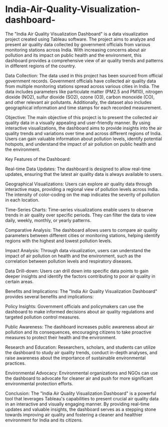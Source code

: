 # India-Air-Quality-Visualization-dashboard-
The "India Air Quality Visualization Dashboard" is a data visualization project created using Tableau software. The project aims to analyze and present air quality data collected by government officials from various monitoring stations across India. With increasing concerns about air pollution and its impact on public health and the environment, this dashboard provides a comprehensive view of air quality trends and patterns in different regions of the country.

Data Collection:
The data used in this project has been sourced from official government records. Government officials have collected air quality data from multiple monitoring stations spread across various cities in India. The data includes parameters like particulate matter (PM2.5 and PM10), nitrogen dioxide (NO2), sulfur dioxide (SO2), ozone (O3), carbon monoxide (CO), and other relevant air pollutants. Additionally, the dataset also includes geographical information and time stamps for each recorded measurement.

Objective:
The main objective of this project is to present the collected air quality data in a visually appealing and user-friendly manner. By using interactive visualizations, the dashboard aims to provide insights into the air quality trends and variations over time and across different regions of India. Users can gain valuable information about pollution levels, identify potential hotspots, and understand the impact of air pollution on public health and the environment.

Key Features of the Dashboard:

Real-time Data Updates: The dashboard is designed to allow real-time updates, ensuring that the latest air quality data is always available to users.

Geographical Visualizations: Users can explore air quality data through interactive maps, providing a regional view of pollution levels across India. The intensity of color-coding on the map indicates the severity of pollution in each location.

Time-Series Charts: Time-series visualizations enable users to observe trends in air quality over specific periods. They can filter the data to view daily, weekly, monthly, or yearly patterns.

Comparative Analysis: The dashboard allows users to compare air quality parameters between different cities or monitoring stations, helping identify regions with the highest and lowest pollution levels.

Impact Analysis: Through data visualization, users can understand the impact of air pollution on health and the environment, such as the correlation between pollution levels and respiratory diseases.

Data Drill-down: Users can drill down into specific data points to gain deeper insights and identify the factors contributing to poor air quality in certain areas.

Benefits and Implications:
The "India Air Quality Visualization Dashboard" provides several benefits and implications:

Policy Insights: Government officials and policymakers can use the dashboard to make informed decisions about air quality regulations and targeted pollution control measures.

Public Awareness: The dashboard increases public awareness about air pollution and its consequences, encouraging citizens to take proactive measures to protect their health and the environment.

Research and Education: Researchers, scholars, and students can utilize the dashboard to study air quality trends, conduct in-depth analyses, and raise awareness about the importance of sustainable environmental practices.

Environmental Advocacy: Environmental organizations and NGOs can use the dashboard to advocate for cleaner air and push for more significant environmental protection efforts.

Conclusion:
The "India Air Quality Visualization Dashboard" is a powerful tool that leverages Tableau's capabilities to present crucial air quality data in an interactive and visually engaging manner. By providing real-time updates and valuable insights, the dashboard serves as a stepping stone towards improving air quality and fostering a cleaner and healthier environment for India and its citizens.
